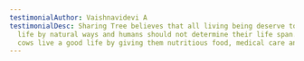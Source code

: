 ```yaml
---
testimonialAuthor: Vaishnavidevi A
testimonialDesc: Sharing Tree believes that all living being deserve to live
  life by natural ways and humans should not determine their life span. We help
  cows live a good life by giving them nutritious food, medical care and love.
---
```

